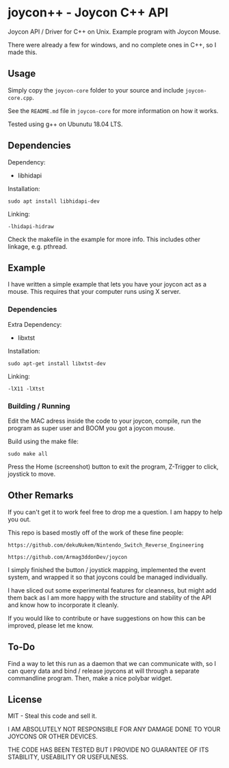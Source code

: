 # joycon++ - Joycon C++ API
Joycon API / Driver for C++ on Unix. Example program with Joycon Mouse.

There were already a few for windows, and no complete ones in C++, so I made this.

## Usage

Simply copy the `joycon-core` folder to your source and include `joycon-core.cpp`.

See the `README.md` file in `joycon-core` for more information on how it works.

Tested using g++ on Ubunutu 18.04 LTS.

## Dependencies

Dependency:

- libhidapi

Installation:

    sudo apt install libhidapi-dev

Linking:

    -lhidapi-hidraw

Check the makefile in the example for more info. This includes other linkage, e.g. pthread.

## Example

I have written a simple example that lets you have your joycon act as a mouse. This requires that your computer runs using X server.

### Dependencies

Extra Dependency:

- libxtst

Installation:

    sudo apt-get install libxtst-dev

Linking:

    -lX11 -lXtst

### Building / Running
Edit the MAC adress inside the code to your joycon, compile, run the program as super user and BOOM you got a joycon mouse.

Build using the make file:

    sudo make all

Press the Home (screenshot) button to exit the program, Z-Trigger to click, joystick to move.

## Other Remarks

If you can't get it to work feel free to drop me a question. I am happy to help you out.

This repo is based mostly off of the work of these fine people:

    https://github.com/dekuNukem/Nintendo_Switch_Reverse_Engineering

    https://github.com/Armag3ddonDev/joycon

I simply finished the button / joystick mapping, implemented the event system,
and wrapped it so that joycons could be managed individually.

I have sliced out some experimental features for cleanness, but might add them back as I am more happy with the structure and stability of the API and know how to incorporate it cleanly.

If you would like to contribute or have suggestions on how this can be improved, please let me know.

## To-Do

Find a way to let this run as a daemon that we can communicate with, so I can query data and bind / release joycons at will through a separate commandline program. Then, make a nice polybar widget.

## License

MIT - Steal this code and sell it.

I AM ABSOLUTELY NOT RESPONSIBLE FOR ANY DAMAGE DONE TO YOUR JOYCONS OR OTHER DEVICES.

THE CODE HAS BEEN TESTED BUT I PROVIDE NO GUARANTEE OF ITS STABILITY, USEABILITY OR USEFULNESS.
